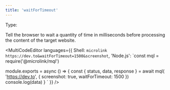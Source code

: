 ```yaml
---
title: 'waitForTimeout'
--- 
```


Type: <TypeContainer><Type children='<number>'/></TypeContainer><br/>

Tell the browser to wait a quantity of time in milliseconds before processing the content of the target website.

<MultiCodeEditor languages={{
  Shell: `microlink https://dev.to&waitForTimeout=1500&screenshot`,
  'Node.js': `const mql = require('@microlink/mql')
 
module.exports = async () => {
  const { status, data, response } = await mql(
    'https://dev.to', { 
      screenshot: true,
      waitForTimeout: 1500
  })
  console.log(data)
}
  `
  }} 
/>
